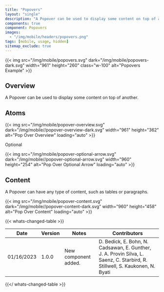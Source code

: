 ```yaml
---
title: "Popovers"
layout: "single"
description: "A Popover can be used to display some content on top of another"
components: true
component: Popovers
images:
  - "/img/mobile/headers/popovers.png"
tags: [mobile, usage, hidden]
sitemap_exclude: true
---
```


{{< img src="/img/mobile/popovers.svg" dark="/img/mobile/popovers-dark.svg" width="961" height="260" class="w-100" alt="Popovers Example" >}}

## Overview

A Popover can be used to display some content on top of another.

## Atoms

{{< img src="/img/mobile/popover-overview.svg" dark="/img/mobile//popover-overview-dark.svg" width="961" height="362" alt="Pop Over Overview" loading="auto" >}}

Optional

{{< img src="/img/mobile/popover-optional-arrow.svg" dark="/img/mobile//popover-optional-arrow.svg" width="960" height="254" alt="Pop Over Optional Arrow" loading="auto" >}}

## Content

A Popover can have any type of content, such as tables or paragraphs.

{{< img src="/img/mobile/popover-content.svg" dark="/img/mobile//popover-content-dark.svg" width="960" height="458" alt="Pop Over Content" loading="auto" >}}


{{< whats-changed-table >}}

| Date       | Version | Notes                               | Contributors |
| ---------- | ------- | ----------------------------------- | ------------ |
| 01/16/2023 | 1.0.0   | New component added. | D. Bedick, E. Bohn, N. Cadsawan, E. Gunther, J. A. Provin Silva, L. Saenz, C. Starbird, R. Stillwell, S. Kaukonen, N. Byati  |

{{</ whats-changed-table >}}
